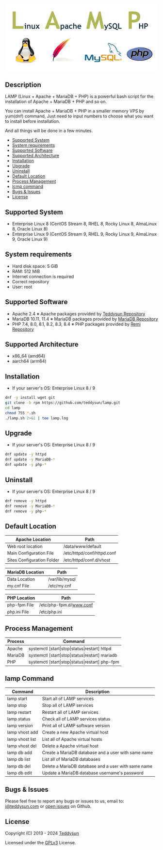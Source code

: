 <div align="center">
    <a href="https://lamp.sh/" target="_blank">
        <img alt="LAMP" src="https://github.com/teddysun/lamp/blob/master/conf/lamp.png">
    </a>
</div>

## Description

LAMP (Linux + Apache + MariaDB + PHP) is a powerful bash script for the installation of Apache + MariaDB + PHP and so on.

You can install Apache + MariaDB + PHP in a smaller memory VPS by yum(dnf) command, Just need to input numbers to choose what you want to install before installation.

And all things will be done in a few minutes.

- [Supported System](#supported-system)
- [System requirements](#system-requirements)
- [Supported Software](#supported-software)
- [Supported Architecture](#supported-architecture)
- [Installation](#installation)
- [Upgrade](#upgrade)
- [Uninstall](#uninstall)
- [Default Location](#default-location)
- [Process Management](#process-management)
- [lcmp command](#lcmp-command)
- [Bugs & Issues](#bugs--issues)
- [License](#license)

## Supported System

- Enterprise Linux 8 (CentOS Stream 8, RHEL 8, Rocky Linux 8, AlmaLinux 8, Oracle Linux 8)
- Enterprise Linux 9 (CentOS Stream 9, RHEL 9, Rocky Linux 9, AlmaLinux 9, Oracle Linux 9)

## System requirements

- Hard disk space: 5 GiB
- RAM: 512 MiB
- Internet connection is required
- Correct repository
- User: root

## Supported Software

- Apache 2.4  ※ Apache packages provided by [Teddysun Repository](https://dl.lamp.sh/linux/)
- MariaDB 10.11, 11.4  ※ MariaDB packages provided by [MariaDB Repository](https://downloads.mariadb.com/MariaDB/)
- PHP 7.4, 8.0, 8.1, 8.2, 8.3, 8.4  ※ PHP packages provided by [Remi Repository](https://rpms.remirepo.net/)

## Supported Architecture

- x86_64 (amd64)
- aarch64 (arm64)

## Installation

- If your server's OS: Enterprise Linux 8 / 9
```bash
dnf -y install wget git
git clone -b rpm https://github.com/teddysun/lamp.git
cd lamp
chmod 755 *.sh
./lamp.sh 2>&1 | tee lamp.log
```

## Upgrade

- If your server's OS: Enterprise Linux 8 / 9
```bash
dnf update -y httpd
dnf update -y MariaDB-*
dnf update -y php-*
```

## Uninstall

- If your server's OS: Enterprise Linux 8 / 9
```bash
dnf remove -y httpd
dnf remove -y MariaDB-*
dnf remove -y php-*
```

## Default Location

| Apache Location            | Path                                        |
|----------------------------|---------------------------------------------|
| Web root location          | /data/www/default                           |
| Main Configuration File    | /etc/httpd/conf/httpd.conf                  |
| Sites Configuration Folder | /etc/httpd/conf.d/vhost                     |

| MariaDB Location           | Path                                        |
|----------------------------|---------------------------------------------|
| Data Location              | /var/lib/mysql                              |
| my.cnf File                | /etc/my.cnf                                 |

| PHP Location               | Path                                        |
|----------------------------|---------------------------------------------|
| php-fpm File               | /etc/php-fpm.d/www.conf                     |
| php.ini File               | /etc/php.ini                                |

## Process Management

| Process     | Command                                                    |
|-------------|------------------------------------------------------------|
| Apache      | systemctl [start\|stop\|status\|restart] httpd             |
| MariaDB     | systemctl [start\|stop\|status\|restart] mariadb           |
| PHP         | systemctl [start\|stop\|status\|restart] php-fpm           |

## lamp Command

| Command          | Description                                           |
|------------------|-------------------------------------------------------|
| lamp start       | Start all of LAMP services                            |
| lamp stop        | Stop all of LAMP services                             |
| lamp restart     | Restart all of LAMP services                          |
| lamp status      | Check all of LAMP services status                     |
| lamp version     | Print all of LAMP software version                    |
| lamp vhost add   | Create a new Apache virtual host                      |
| lamp vhost list  | List all of Apache virtual hosts                      |
| lamp vhost del   | Delete a Apache virtual host                          |
| lamp db add      | Create a MariaDB database and a user with same name   |
| lamp db list     | List all of MariaDB databases                         |
| lamp db del      | Delete a MariaDB database and a user with same name   |
| lamp db edit     | Update a MariaDB database username's password         |

## Bugs & Issues

Please feel free to report any bugs or issues to us, email to: i@teddysun.com or [open issues](https://github.com/teddysun/lamp/issues) on Github.


## License

Copyright (C) 2013 - 2024 [Teddysun](https://teddysun.com/)

Licensed under the [GPLv3](LICENSE) License.
